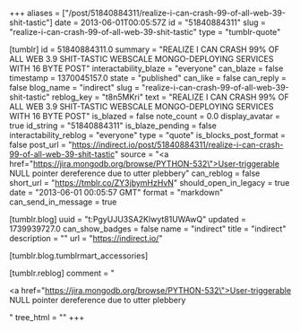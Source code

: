 +++
aliases = ["/post/51840884311/realize-i-can-crash-99-of-all-web-39-shit-tastic"]
date = 2013-06-01T00:05:57Z
id = "51840884311"
slug = "realize-i-can-crash-99-of-all-web-39-shit-tastic"
type = "tumblr-quote"

[tumblr]
id = 51840884311.0
summary = "REALIZE I CAN CRASH 99% OF ALL WEB 3.9 SHIT-TASTIC WEBSCALE MONGO-DEPLOYING SERVICES WITH 16 BYTE POST"
interactability_blaze = "everyone"
can_blaze = false
timestamp = 1370045157.0
state = "published"
can_like = false
can_reply = false
blog_name = "indirect"
slug = "realize-i-can-crash-99-of-all-web-39-shit-tastic"
reblog_key = "t8n5MKri"
text = "REALIZE I CAN CRASH 99% OF ALL WEB 3.9 SHIT-TASTIC WEBSCALE MONGO-DEPLOYING SERVICES WITH 16 BYTE POST"
is_blazed = false
note_count = 0.0
display_avatar = true
id_string = "51840884311"
is_blaze_pending = false
interactability_reblog = "everyone"
type = "quote"
is_blocks_post_format = false
post_url = "https://indirect.io/post/51840884311/realize-i-can-crash-99-of-all-web-39-shit-tastic"
source = "<a href=\"https://jira.mongodb.org/browse/PYTHON-532\">User-triggerable NULL pointer dereference due to utter plebbery</a>"
can_reblog = false
short_url = "https://tmblr.co/ZY3jbymHzHvN"
should_open_in_legacy = true
date = "2013-06-01 00:05:57 GMT"
format = "markdown"
can_send_in_message = true

[tumblr.blog]
uuid = "t:PgyUJU3SA2Klwyt81UWAwQ"
updated = 1739939727.0
can_show_badges = false
name = "indirect"
title = "indirect"
description = ""
url = "https://indirect.io/"

[tumblr.blog.tumblrmart_accessories]

[tumblr.reblog]
comment = "<p><a href=\"https://jira.mongodb.org/browse/PYTHON-532\">User-triggerable NULL pointer dereference due to utter plebbery</a></p>"
tree_html = ""
+++
